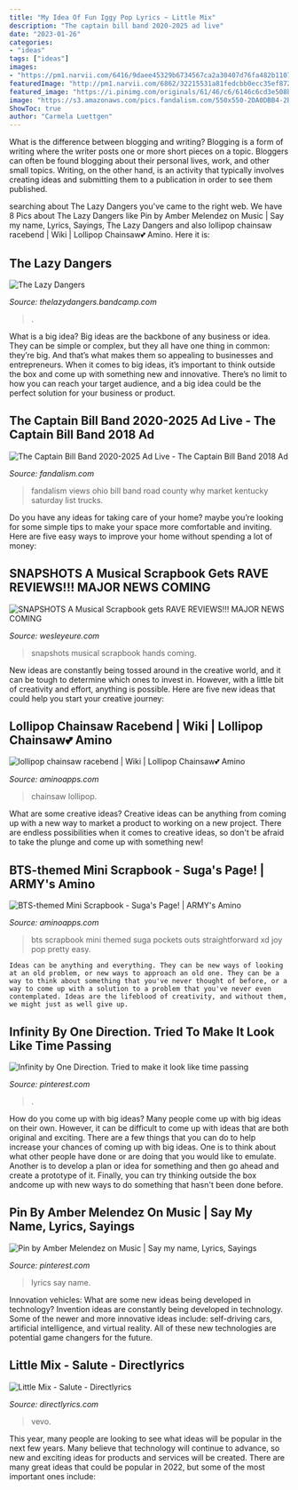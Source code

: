 ```yaml
---
title: "My Idea Of Fun Iggy Pop Lyrics ~ Little Mix"
description: "The captain bill band 2020-2025 ad live"
date: "2023-01-26"
categories:
- "ideas"
tags: ["ideas"]
images:
- "https://pm1.narvii.com/6416/9daee45329b6734567ca2a30407d76fa482b1107_hq.jpg"
featuredImage: "http://pm1.narvii.com/6862/32215531a81fedcbb0ecc35ef8728c114fd485d5r1-1024-682v2_uhq.jpg"
featured_image: "https://i.pinimg.com/originals/61/46/c6/6146c6cd3e508b9a1d9b5a34d7e65c0b.jpg"
image: "https://s3.amazonaws.com/pics.fandalism.com/550x550-2DA0DBB4-2B65-4106-9FA50F63DFD3BDDE.jpg"
ShowToc: true
author: "Carmela Luettgen"
---
```



What is the difference between blogging and writing?
Blogging is a form of writing where the writer posts one or more short pieces on a topic. Bloggers can often be found blogging about their personal lives, work, and other small topics. Writing, on the other hand, is an activity that typically involves creating ideas and submitting them to a publication in order to see them published.

	

		
searching about The Lazy Dangers you've came to the right web. We have 8 Pics about The Lazy Dangers like Pin by Amber Melendez on Music | Say my name, Lyrics, Sayings, The Lazy Dangers and also lollipop chainsaw racebend | Wiki | Lollipop Chainsaw💕 Amino. Here it is:
		
    
## The Lazy Dangers

<img loading=lazy src="https://f4.bcbits.com/img/a2554522520_5.jpg" onerror="this.onerror=null;this.src='https://tse4.mm.bing.net/th?id=OIP.Wrvk_rZ4rZgx08W085iODAHaHa&amp;pid=15.1';" alt="The Lazy Dangers">

_Source: thelazydangers.bandcamp.com_

>. 

	

What is a big idea?
Big ideas are the backbone of any business or idea. They can be simple or complex, but they all have one thing in common: they’re big. And that’s what makes them so appealing to businesses and entrepreneurs. When it comes to big ideas, it’s important to think outside the box and come up with something new and innovative. There’s no limit to how you can reach your target audience, and a big idea could be the perfect solution for your business or product.

    
## The Captain Bill Band 2020-2025 Ad Live - The Captain Bill Band 2018 Ad

<img loading=lazy src="https://s3.amazonaws.com/pics.fandalism.com/550x550-2DA0DBB4-2B65-4106-9FA50F63DFD3BDDE.jpg" onerror="this.onerror=null;this.src='https://tse4.mm.bing.net/th?id=OIP.sTROt_rzoGLJcluyxYOUPwHaHa&amp;pid=15.1';" alt="The Captain Bill Band 2020-2025 Ad Live - The Captain Bill Band 2018 Ad">

_Source: fandalism.com_

>fandalism views ohio bill band road county why market kentucky saturday list trucks. 

	

Do you have any ideas for taking care of your home? maybe you’re looking for some simple tips to make your space more comfortable and inviting. Here are five easy ways to improve your home without spending a lot of money:

    
## SNAPSHOTS A Musical Scrapbook Gets RAVE REVIEWS!!! MAJOR NEWS COMING

<img loading=lazy src="http://wesleyeure.com/Wesley_Eure/Snapshots&quot;A_MUSICAL_SCRAPBOOK&quot;_files/IMG_0573-e1316877712779.jpg" onerror="this.onerror=null;this.src='https://tse4.mm.bing.net/th?id=OIP.eta-Umi8Ha-mphAe5JW2hQAAAA&amp;pid=15.1';" alt="SNAPSHOTS A Musical Scrapbook gets RAVE REVIEWS!!! MAJOR NEWS COMING">

_Source: wesleyeure.com_

>snapshots musical scrapbook hands coming. 

	

New ideas are constantly being tossed around in the creative world, and it can be tough to determine which ones to invest in. However, with a little bit of creativity and effort, anything is possible. Here are five new ideas that could help you start your creative journey:  

    
## Lollipop Chainsaw Racebend | Wiki | Lollipop Chainsaw💕 Amino

<img loading=lazy src="http://pm1.narvii.com/6862/32215531a81fedcbb0ecc35ef8728c114fd485d5r1-1024-682v2_uhq.jpg" onerror="this.onerror=null;this.src='https://tse3.mm.bing.net/th?id=OIP.S4f4RHOnHXcCri1VDRCuXgHaE7&amp;pid=15.1';" alt="lollipop chainsaw racebend | Wiki | Lollipop Chainsaw💕 Amino">

_Source: aminoapps.com_

>chainsaw lollipop. 

	

What are some creative ideas?
Creative ideas can be anything from coming up with a new way to market a product to working on a new project. There are endless possibilities when it comes to creative ideas, so don't be afraid to take the plunge and come up with something new!

    
## BTS-themed Mini Scrapbook - Suga&#039;s Page! | ARMY&#039;s Amino

<img loading=lazy src="https://pm1.narvii.com/6416/9daee45329b6734567ca2a30407d76fa482b1107_hq.jpg" onerror="this.onerror=null;this.src='https://tse1.mm.bing.net/th?id=OIP.RbAhGq8f-kcOc_-uEYNUdgHaJ4&amp;pid=15.1';" alt="BTS-themed Mini Scrapbook - Suga&#039;s Page! | ARMY&#039;s Amino">

_Source: aminoapps.com_

>bts scrapbook mini themed suga pockets outs straightforward xd joy pop pretty easy. 

	


    Ideas can be anything and everything. They can be new ways of looking at an old problem, or new ways to approach an old one. They can be a way to think about something that you've never thought of before, or a way to come up with a solution to a problem that you've never even contemplated. Ideas are the lifeblood of creativity, and without them, we might just as well give up.

    
## Infinity By One Direction. Tried To Make It Look Like Time Passing

<img loading=lazy src="https://i.pinimg.com/originals/61/46/c6/6146c6cd3e508b9a1d9b5a34d7e65c0b.jpg" onerror="this.onerror=null;this.src='https://tse3.mm.bing.net/th?id=OIP.kCLVkbxr90hkS3961906MQHaI4&amp;pid=15.1';" alt="Infinity by One Direction. Tried to make it look like time passing">

_Source: pinterest.com_

>. 

	

How do you come up with big ideas?
Many people come up with big ideas on their own. However, it can be difficult to come up with ideas that are both original and exciting. There are a few things that you can do to help increase your chances of coming up with big ideas. One is to think about what other people have done or are doing that you would like to emulate. Another is to develop a plan or idea for something and then go ahead and create a prototype of it. Finally, you can try thinking outside the box andcome up with new ways to do something that hasn't been done before.

    
## Pin By Amber Melendez On Music | Say My Name, Lyrics, Sayings

<img loading=lazy src="https://i.pinimg.com/originals/d3/d8/60/d3d860084f6ac7e4fd2f9839dfaed196.jpg" onerror="this.onerror=null;this.src='https://tse3.mm.bing.net/th?id=OIP.6nK839Fh3-mry2adxDACbAHaFj&amp;pid=15.1';" alt="Pin by Amber Melendez on Music | Say my name, Lyrics, Sayings">

_Source: pinterest.com_

>lyrics say name. 

	

Innovation vehicles: What are some new ideas being developed in technology?
Invention ideas are constantly being developed in technology. Some of the newer and more innovative ideas include: self-driving cars, artificial intelligence, and virtual reality. All of these new technologies are potential game changers for the future.

    
## Little Mix - Salute - Directlyrics

<img loading=lazy src="https://i.ytimg.com/vi/Kjpa0SMOug0/maxresdefault.jpg" onerror="this.onerror=null;this.src='https://tse3.mm.bing.net/th?id=OIP.WacfrAJAkit8In6RMDEzAgHaEK&amp;pid=15.1';" alt="Little Mix - Salute - Directlyrics">

_Source: directlyrics.com_

>vevo. 

	

This year, many people are looking to see what ideas will be popular in the next few years. Many believe that technology will continue to advance, so new and exciting ideas for products and services will be created. There are many great ideas that could be popular in 2022, but some of the most important ones include: 

